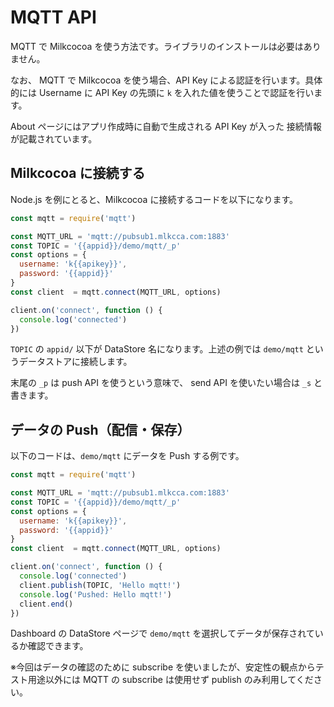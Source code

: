 # MQTT API

MQTT で Milkcocoa を使う方法です。ライブラリのインストールは必要はありません。

なお、 MQTT で Milkcocoa を使う場合、API Key による認証を行います。具体的には Username に API Key の先頭に `k` を入れた値を使うことで認証を行います。

About ページにはアプリ作成時に自動で生成される API Key が入った 接続情報が記載されています。

## Milkcocoa に接続する

Node.js を例にとると、Milkcocoa に接続するコードを以下になります。

```js
const mqtt = require('mqtt')

const MQTT_URL = 'mqtt://pubsub1.mlkcca.com:1883'
const TOPIC = '{{appid}}/demo/mqtt/_p'
const options = {
  username: 'k{{apikey}}',
  password: '{{appid}}'
}
const client  = mqtt.connect(MQTT_URL, options)

client.on('connect', function () {
  console.log('connected')
})
```

`TOPIC` の `appid/` 以下が DataStore 名になります。上述の例では `demo/mqtt` というデータストアに接続します。

末尾の `_p` は push API を使うという意味で、 send API を使いたい場合は `_s` と書きます。

## データの Push（配信・保存）

以下のコードは、`demo/mqtt` にデータを Push する例です。

```js
const mqtt = require('mqtt')

const MQTT_URL = 'mqtt://pubsub1.mlkcca.com:1883'
const TOPIC = '{{appid}}/demo/mqtt/_p'
const options = {
  username: 'k{{apikey}}',
  password: '{{appid}}'
}
const client  = mqtt.connect(MQTT_URL, options)

client.on('connect', function () {
  console.log('connected')
  client.publish(TOPIC, 'Hello mqtt!')
  console.log('Pushed: Hello mqtt!')
  client.end()
})
```

Dashboard の DataStore ページで `demo/mqtt` を選択してデータが保存されているか確認できます。

※今回はデータの確認のために subscribe を使いましたが、安定性の観点からテスト用途以外には MQTT の subscribe は使用せず publish のみ利用してください。
